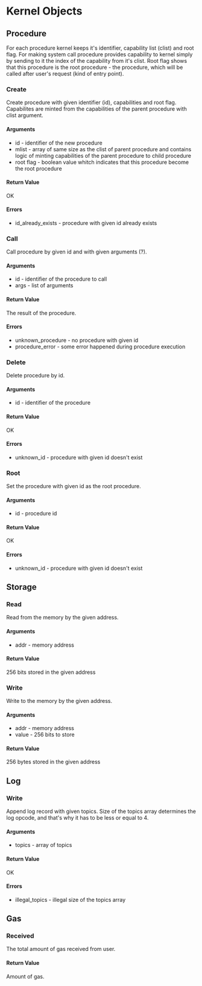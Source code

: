 # Kernel Objects

## Procedure
For each procedure kernel keeps it's identifier, capability list (clist) and root flag.
For making system call procedure provides capability to kernel simply by sending to it the index of the capability from it's clist.
Root flag shows that this procedure is the root procedure - the procedure, which will be called after user's request (kind of entry point).

### Create
Create procedure with given identifier (id), capabilities and root flag.
Capabilites are minted from the capabilities of the parent procedure with clist argument.

#### Arguments
* id - identifier of the new procedure
* mlist - array of same size as the clist of parent procedure and contains logic of minting capabilities of the parent procedure to child procedure
* root flag - boolean value whitch indicates that this procedure become the root procedure 

#### Return Value
OK

#### Errors
* id_already_exists - procedure with given id already exists

### Call
Call procedure by given id and with given arguments (?).

#### Arguments
* id - identifier of the procedure to call
* args - list of arguments

#### Return Value
The result of the procedure.

#### Errors
* unknown_procedure - no procedure with given id
* procedure_error - some error happened during procedure execution

### Delete
Delete procedure by id.

#### Arguments
* id - identifier of the procedure

#### Return Value
OK

#### Errors
* unknown_id - procedure with given id doesn't exist

### Root
Set the procedure with given id as the root procedure.

#### Arguments
* id - procedure id

#### Return Value
OK

#### Errors
* unknown_id - procedure with given id doesn't exist

## Storage

### Read
Read from the memory by the given address.

#### Arguments
* addr - memory address

#### Return Value
256 bits stored in the given address

### Write
Write to the memory by the given address. 

#### Arguments
* addr - memory address
* value - 256 bits to store 

#### Return Value
256 bytes stored in the given address

## Log
### Write
Append log record with given topics.
Size of the topics array determines the log opcode, and that's why it has to be less or equal to 4. 

#### Arguments
* topics - array of topics

#### Return Value
OK

#### Errors
* illegal_topics - illegal size of the topics array  

## Gas
### Received
The total amount of gas received from user.

#### Return Value
Amount of gas.
